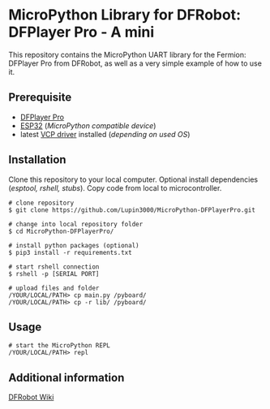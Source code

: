 # MicroPython Library for DFRobot: DFPlayer Pro - A mini

This repository contains the MicroPython UART library for the Fermion: DFPlayer Pro from DFRobot, as well as a very simple example of how to use it.

## Prerequisite

- [DFPlayer Pro](https://www.dfrobot.com/product-2232.html?tracking=Mszf2HlGMStAAKkFfhNgg3QhFFchlilhR47u9vXX9o9Ko6giJYRJQdmwZjbDIvMV)
- [ESP32](https://www.dfrobot.com/search-esp32.html?tracking=Mszf2HlGMStAAKkFfhNgg3QhFFchlilhR47u9vXX9o9Ko6giJYRJQdmwZjbDIvMV) (_MicroPython compatible device_)
- latest [VCP driver]( https://www.silabs.com/developers/usb-to-uart-bridge-vcp-drivers?tab=downloads) installed (_depending on used OS_)

## Installation

Clone this repository to your local computer. Optional install dependencies (_esptool, rshell, stubs_). Copy code from local to microcontroller.

```shell
# clone repository
$ git clone https://github.com/Lupin3000/MicroPython-DFPlayerPro.git

# change into local repository folder
$ cd MicroPython-DFPlayerPro/

# install python packages (optional)
$ pip3 install -r requirements.txt

# start rshell connection
$ rshell -p [SERIAL PORT]

# upload files and folder
/YOUR/LOCAL/PATH> cp main.py /pyboard/
/YOUR/LOCAL/PATH> cp -r lib/ /pyboard/
```

## Usage

```shell
# start the MicroPython REPL
/YOUR/LOCAL/PATH> repl
```

## Additional information

[DFRobot Wiki](https://wiki.dfrobot.com/DFPlayer_PRO_SKU_DFR0768)
